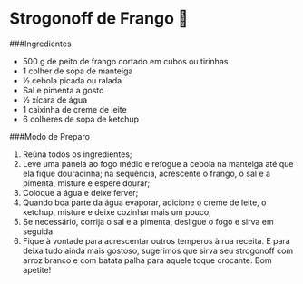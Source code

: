# Strogonoff de Frango :chicken:

###Ingredientes

- 500 g de peito de frango cortado em cubos ou tirinhas
- 1 colher de sopa de manteiga
- ½ cebola picada ou ralada
- Sal e pimenta a gosto
- ½ xícara de água
- 1 caixinha de creme de leite
- 6 colheres de sopa de ketchup

###Modo de Preparo

1. Reúna todos os ingredientes;
2. Leve uma panela ao fogo médio e refogue a cebola na manteiga até que ela fique douradinha; na sequência, acrescente o frango, o sal e a pimenta, misture e espere dourar;
3. Coloque a água e deixe ferver;
4. Quando boa parte da água evaporar, adicione o creme de leite, o ketchup, misture e deixe cozinhar mais um pouco;
5. Se necessário, corrija o sal e a pimenta, desligue o fogo e sirva em seguida.
6. Fique à vontade para acrescentar outros temperos à rua receita. E para deixa tudo ainda mais gostoso, sugerimos que sirva seu strogonoff com arroz branco e com batata palha para aquele toque crocante. Bom apetite!